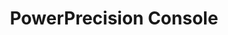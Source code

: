 ---
title: PowerPrecision Console
img: /images/products/ppc.png
layout: list-mx.html
menu:
  title: PowerPrecision Console
  items:
    - title: About
      url: /ppc/2-2/guide/about
    - title: Install & Setup
      url: /ppc/2-2/guide/setup
    - title: Admin View
      url: /ppc/2-2/guide/admin
    - title: Battery Management
      url: /ppc/2-2/guide/mgmt
    - title: EOL Management
      url: /ppc/2-2/guide/eol
    - title: Configuration
      url: /ppc/2-2/guide/config
    - icon: fa fa-search
      url: /ppc/2-2/search
product: PowerPrecision Console
productversion: '2.2.1'
---